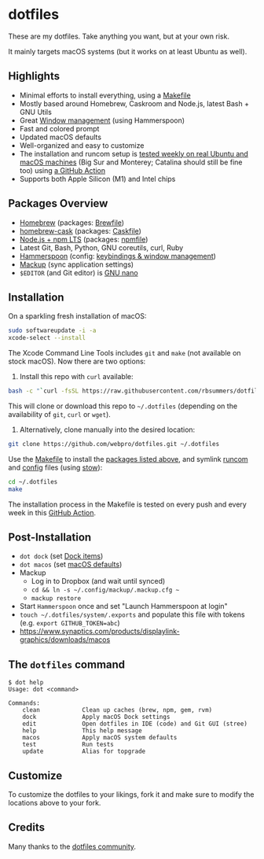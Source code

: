 # dotfiles

These are my dotfiles. Take anything you want, but at your own risk.

It mainly targets macOS systems (but it works on at least Ubuntu as well).

## Highlights

- Minimal efforts to install everything, using a [Makefile](./Makefile)
- Mostly based around Homebrew, Caskroom and Node.js, latest Bash + GNU Utils
- Great [Window management](./config/hammerspoon/README.md) (using Hammerspoon)
- Fast and colored prompt
- Updated macOS defaults
- Well-organized and easy to customize
- The installation and runcom setup is [tested weekly on real Ubuntu and macOS
  machines](https://github.com/webpro/dotfiles/actions) (Big Sur and Monterey;
  Catalina should still be fine too) using [a GitHub
  Action](./.github/workflows/dotfiles-installation.yml)
- Supports both Apple Silicon (M1) and Intel chips

## Packages Overview

- [Homebrew](https://brew.sh) (packages: [Brewfile](./install/Brewfile))
- [homebrew-cask](https://github.com/Homebrew/homebrew-cask) (packages: [Caskfile](./install/Caskfile))
- [Node.js + npm LTS](https://nodejs.org/en/download/) (packages: [npmfile](./install/npmfile))
- Latest Git, Bash, Python, GNU coreutils, curl, Ruby
- [Hammerspoon](https://www.hammerspoon.org) (config: [keybindings & window management](./config/hammerspoon))
- [Mackup](https://github.com/lra/mackup) (sync application settings)
- `$EDITOR` (and Git editor) is [GNU nano](https://www.nano-editor.org)

## Installation

On a sparkling fresh installation of macOS:

```bash
sudo softwareupdate -i -a
xcode-select --install
```

The Xcode Command Line Tools includes `git` and `make` (not available on stock macOS). Now there are two options:

1. Install this repo with `curl` available:

```bash
bash -c "`curl -fsSL https://raw.githubusercontent.com/rbsummers/dotfiles/master/remote-install.sh`"
```

This will clone or download this repo to `~/.dotfiles` (depending on the availability of `git`, `curl` or `wget`).

1. Alternatively, clone manually into the desired location:

```bash
git clone https://github.com/webpro/dotfiles.git ~/.dotfiles
```

Use the [Makefile](./Makefile) to install the [packages listed above](#packages-overview), and symlink
[runcom](./runcom) and [config](./config) files (using [stow](https://www.gnu.org/software/stow/)):

```bash
cd ~/.dotfiles
make
```

The installation process in the Makefile is tested on every push and every week in this
[GitHub Action](https://github.com/webpro/dotfiles/actions).

## Post-Installation

- `dot dock` (set [Dock items](./macos/dock.sh))
- `dot macos` (set [macOS defaults](./macos/defaults.sh))
- Mackup
  - Log in to Dropbox (and wait until synced)
  - `cd && ln -s ~/.config/mackup/.mackup.cfg ~`
  - `mackup restore`
- Start `Hammerspoon` once and set "Launch Hammerspoon at login"
- `touch ~/.dotfiles/system/.exports` and populate this file with tokens (e.g. `export GITHUB_TOKEN=abc`)
- https://www.synaptics.com/products/displaylink-graphics/downloads/macos

## The `dotfiles` command

```
$ dot help
Usage: dot <command>

Commands:
    clean            Clean up caches (brew, npm, gem, rvm)
    dock             Apply macOS Dock settings
    edit             Open dotfiles in IDE (code) and Git GUI (stree)
    help             This help message
    macos            Apply macOS system defaults
    test             Run tests
    update           Alias for topgrade
```

## Customize

To customize the dotfiles to your likings, fork it and make sure to modify the locations above to your fork.

## Credits

Many thanks to the [dotfiles community](https://dotfiles.github.io).
